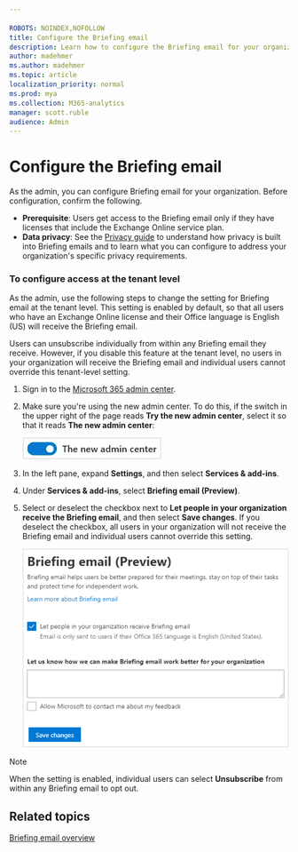 ```yaml
---

ROBOTS: NOINDEX,NOFOLLOW
title: Configure the Briefing email
description: Learn how to configure the Briefing email for your organization as the admin
author: madehmer
ms.author: madehmer
ms.topic: article
localization_priority: normal 
ms.prod: mya
ms.collection: M365-analytics
manager: scott.ruble
audience: Admin
---
```


# Configure the Briefing email

As the admin, you can configure Briefing email for your organization. Before configuration, confirm the following.

* **Prerequisite**: Users get access to the Briefing email only if they have licenses that include the Exchange Online service plan.
* **Data privacy**: See the [Privacy guide](be-privacy.md) to understand how privacy is built into Briefing emails and to learn what you can configure to address your organization's specific privacy requirements.

### To configure access at the tenant level

As the admin, use the following steps to change the setting for Briefing email at the tenant level. This setting is enabled by default, so that all users who have an Exchange Online license and their Office language is English (US) will receive the Briefing email.

Users can unsubscribe individually from within any Briefing email they receive. However, if you disable this feature at the tenant level, no users in your organization will receive the Briefing email and individual users cannot override this tenant-level setting.  

1. Sign in to the [Microsoft 365 admin center](https://admin.microsoft.com/Adminportal).
2. Make sure you're using the new admin center. To do this, if the switch in the upper right of the page reads **Try the new admin center**, select it so that it reads **The new admin center**:

    ![New admin center](./images/the-new-admin-center.png)

3. In the left pane, expand **Settings**, and then select **Services & add-ins**.
4. Under **Services & add-ins**, select **Briefing email (Preview)**.
5. Select or deselect the checkbox next to **Let people in your organization receive the Briefing email**, and then select **Save changes**. If you deselect the checkbox, all users in your organization will not receive the Briefing email and individual users cannot override this setting.

   ![Briefing email access](./images/be-admin.png)

> [!Note]
> When the setting is enabled, individual users can select **Unsubscribe** from within any Briefing email to opt out.
<!--As the admin, you can set the Briefing email up at the [tenant level](#tenant-level-configuration) or the [user level](#user-level-configuration).

## Tenant-level configuration

You can enable or disable the Briefing email for all users in your organization at the tenant level. Use the following Exchange Online PowerShell cmdlets to set the tenant default:

  ```powershell
  Set-OrganizationIntelligenceConfig [-BriefingEmailDefault [<"Opt-in" | "Opt-out">]
  ```

   * If you set **BriefingEmailDefault** parameter to **Opt-out**, the Briefing email will be Off by default for your organization. Users can then opt-in at [briefing.microsoft.com](https://briefing.microsoft.com).
   * If you set **BriefingEmailDefault** parameter to **Opt-in**, the Briefing email will be On by default for your organization. Users can then opt-out at [briefing.microsoft.com](https://briefing.microsoft.com). If no action is taken, this setting applies by default.

To get the current state of the Briefing email setting, use:

```powershell
Get-OrganizationIntelligenceConfig
```
-->
<!-- 3/17--Per Mathew, we'll publish this section in place of the exposed steps for the admin center when he say, but maybe keep the admin center steps because they might bring the tenant level instructions back, so keep just in case.
## User-level configuration

You can configure the Briefing email at the user level in your organization. At this level, you can enable or disable it for a user, which turns off or on all Briefing email functionality for that user.

The user can choose to opt out or back in at any time at [briefing.microsoft.com](https://briefing.microsoft.com).

Install the Exchange Online PowerShell V2 module and then use it to set this parameter for one or many users:

* [Set Briefing email access for one user](#set-briefing-email-access-for-one-user)
* [Set Briefing email access for multiple users](#set-briefing-email-access-for-multiple-users)

## Install the Exchange Online PowerShell V2 module

Follow the steps to install the module at [Install and maintain the Exchange Online PowerShell V2 module](https://docs.microsoft.com/powershell/exchange/exchange-online/exchange-online-powershell-v2/exchange-online-powershell-v2?view=exchange-ps#install-and-maintain-the-exchange-online-powershell-v2-module).

> [!Note]
> Before configuring access, confirm you're connected to [Exchange Online](https://docs.microsoft.com/powershell/exchange/exchange-online/exchange-online-powershell-v2/exchange-online-powershell-v2?view=exchange-ps#connect-to-exchange-online-using-the-exo-v2-module).

## Set Briefing email access for one user

To enable or disable the Briefing email for a specific user in your organization, use the Exchange Online PowerShell V2 module and the following cmdlets, where you replace "joe@contoso.com" with your applicable username and organization:

    ```powershell
    Set-UserBriefingConfig -Identity joe@contoso.com [-Enabled [<"$true" | "$false">]
    ```

  - If you set the **Enabled** parameter to **$false**, the Briefing email will be **Off** for that user.
  - If you set the **Enabled** parameter to **$true**, the Briefing email will be **On** for that user. Users can then opt-out from [briefing.microsoft.com](https://briefing.microsoft.com). If no action occurs, this setting applies by default.

  For example, to get the current state of the Briefing email flag for "joe@contoso.com," you'd use:

    ```powershell
    Get-UserBriefingConfig -Identity joe@contoso.com
    ```

## Set Briefing email access for multiple users

You can also set the parameter for multiple users with a PowerShell script that iterates through the users, changing the value one user at a time. Use the following script to:

  - Create a .csv file with all the users that were processed and shows their status.
  - List the user principal name for each user.
  - Set the specified Briefing email Enabled parameter for each user.

  1. Create a comma-separated value (.csv) text file that contains the Identity of the users you want to configure. For example:

    ```powershell
    -Identity
    ClaudeL@contoso.com
    LynneB@contoso.com
    ShawnM@contoso.com
     ```

  2. Specify the location of the input .csv file, the output .csv file, and the value of **Enabled** to **$true** or **$false** for each user:

    ```powershell
    $inFileName="<path and file name of the input .csv file that contains the users, example: C:\admin\Users2Opt-in.csv>"
    $outFileName="<path and file name of the output .csv file that records the results, example: C:\admin\Users2Opt-in-Done.csv>"
    $briefingEmailMode = "$true"

    $users=Import-Csv $inFileName
    ForEach ($user in $users)
    {
    $user.identity
    $upn=$user.identity
    Set-UserBriefingConfig –Identity $upn -Enabled $briefingEmailMode
    Get-UserBriefingConfig –Identity $upn | Export-Csv $outFileName
    }
     ```

  3. Run the resulting commands at the Exchange Online PowerShell V2 module command prompt. For more information about the module, see [Use the Exchange Online PowerShell V2 module](https://docs.microsoft.com/powershell/exchange/exchange-online/exchange-online-powershell-v2/exchange-online-powershell-v2).
-->

## Related topics

[Briefing email overview](be-overview.md)
